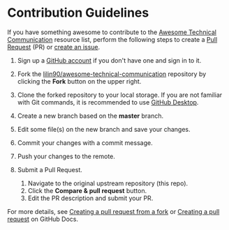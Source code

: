 # Contribution Guidelines

If you have something awesome to contribute to the [Awesome Technical Communication](/README.md) resource list, perform the following steps to create a [Pull Request](https://docs.github.com/en/github/collaborating-with-issues-and-pull-requests/about-pull-requests) (PR) or [create an issue](https://github.com/lilin90/awesome-technical-communication/issues/new/choose).

1. Sign up a [GitHub account](https://github.com/join) if you don't have one and sign in to it.

2. Fork the [lilin90/awesome-technical-communication](https://github.com/lilin90/awesome-technical-communication) repository by clicking the **Fork** button on the upper right.

3. Clone the forked repository to your local storage. If you are not familiar with Git commands, it is recommended to use [GitHub Desktop](https://desktop.github.com/).

4. Create a new branch based on the **master** branch.

5. Edit some file(s) on the new branch and save your changes.

6. Commit your changes with a commit message.

7. Push your changes to the remote.

8. Submit a Pull Request.

    1. Navigate to the original upstream repository (this repo).
    2. Click the **Compare & pull request** button.
    3. Edit the PR description and submit your PR.

For more details, see [Creating a pull request from a fork](https://docs.github.com/en/pull-requests/collaborating-with-pull-requests/proposing-changes-to-your-work-with-pull-requests/creating-a-pull-request-from-a-fork) or [Creating a pull request](https://docs.github.com/en/pull-requests/collaborating-with-pull-requests/proposing-changes-to-your-work-with-pull-requests/creating-a-pull-request) on GitHub Docs.